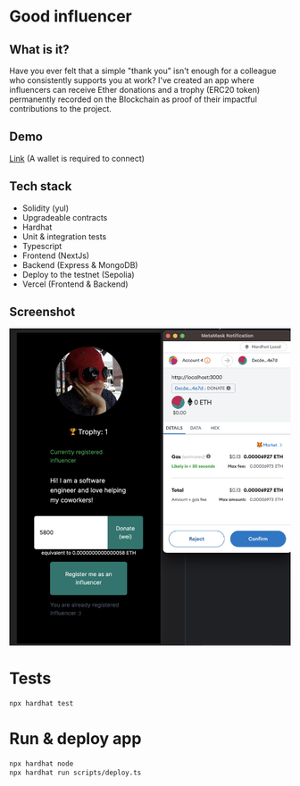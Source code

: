 # Good influencer
##  What is it?
Have you ever felt that a simple "thank you" isn't enough for a colleague who consistently 
supports you at work? I've created an app where influencers can receive Ether donations and 
a trophy (ERC20 token) permanently recorded on the Blockchain as proof of their impactful 
contributions to the project.

## Demo
[Link](https://good-influencer.vercel.app/) (A wallet is required to connect)

## Tech stack
* Solidity (yul)
* Upgradeable contracts
* Hardhat
* Unit & integration tests
* Typescript
* Frontend (NextJs)
* Backend (Express & MongoDB)
* Deploy to the testnet (Sepolia)
* Vercel (Frontend & Backend)

## Screenshot
<img src='./fe-screenshot.png' />

# Tests

```shell
npx hardhat test
```

# Run & deploy app
```shell
npx hardhat node
npx hardhat run scripts/deploy.ts
```



